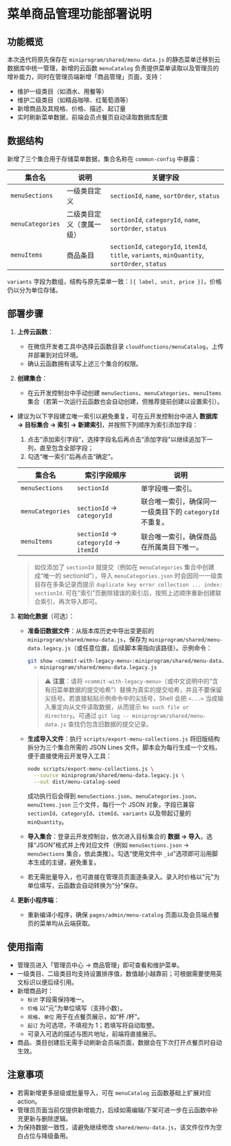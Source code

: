 # 菜单商品管理功能部署说明

## 功能概览

本次迭代将原先保存在 `miniprogram/shared/menu-data.js` 的静态菜单迁移到云数据库中统一管理，新增的云函数 `menuCatalog` 负责提供菜单读取以及管理员的增补能力，同时在管理员端新增「商品管理」页面，支持：

- 维护一级类目（如酒水、用餐等）
- 维护二级类目（如精品咖啡、红葡萄酒等）
- 新增商品及其规格、价格、描述、起订量
- 实时刷新菜单数据，前端会员点餐页自动读取数据库配置

## 数据结构

新增了三个集合用于存储菜单数据，集合名称在 `common-config` 中暴露：

| 集合名            | 说明                     | 关键字段 |
| ----------------- | ------------------------ | -------- |
| `menuSections`    | 一级类目定义             | `sectionId`, `name`, `sortOrder`, `status` |
| `menuCategories`  | 二级类目定义（隶属一级） | `sectionId`, `categoryId`, `name`, `sortOrder`, `status` |
| `menuItems`       | 商品条目                 | `sectionId`, `categoryId`, `itemId`, `title`, `variants`, `minQuantity`, `sortOrder`, `status` |

`variants` 字段为数组，结构与原先菜单一致：`[{ label, unit, price }]`，价格仍以分为单位存储。

## 部署步骤

1. **上传云函数**：
   - 在微信开发者工具中选择云函数目录 `cloudfunctions/menuCatalog`，上传并部署到对应环境。
   - 确认云函数拥有读写上述三个集合的权限。

2. **创建集合**：
   - 在云开发控制台中手动创建 `menuSections`、`menuCategories`、`menuItems` 集合（若第一次运行云函数也会自动创建，但推荐提前创建以设置索引）。
  - 建议为以下字段建立唯一索引以避免重复，可在云开发控制台中进入 **数据库 → 目标集合 → 索引 → 新建索引**，并按照下列顺序为索引添加字段：
    1. 点击“添加索引字段”，选择字段名后再点击“添加字段”以继续追加下一列，直至包含全部字段；
    2. 勾选“唯一索引”后再点击“确定”。

    | 集合名 | 索引字段顺序 | 说明 |
    | --- | --- | --- |
    | `menuSections` | `sectionId` | 单字段唯一索引。 |
    | `menuCategories` | `sectionId` → `categoryId` | 联合唯一索引，确保同一一级类目下的 `categoryId` 不重复。 |
    | `menuItems` | `sectionId` → `categoryId` → `itemId` | 联合唯一索引，确保商品在所属类目下唯一。 |

    > 如仅添加了 `sectionId` 就提交（例如在 `menuCategories` 集合中创建成“唯一的 sectionId”），导入 `menuCategories.json` 时会因同一一级类目存在多条记录而提示 `duplicate key error collection ... index: sectionId`. 可在“索引”页删除错误的索引后，按照上述顺序重新创建联合索引，再次导入即可。

3. **初始化数据**（可选）：
   - **准备旧数据文件**：从版本库历史中导出变更前的 `miniprogram/shared/menu-data.js`，保存为 `miniprogram/shared/menu-data.legacy.js`（或任意位置，后续脚本需指向该路径）。示例命令：

     ```bash
     git show <commit-with-legacy-menu>:miniprogram/shared/menu-data.js \
       > miniprogram/shared/menu-data.legacy.js
     ```

     > ⚠️ **注意**：请将 `<commit-with-legacy-menu>`（或中文说明中的“含有旧菜单数据的提交哈希”）替换为真实的提交哈希，并且不要保留尖括号。若直接粘贴示例命令中的尖括号，Shell 会把 `<...>` 当成输入重定向从文件读取数据，从而提示 `No such file or directory`。可通过 `git log -- miniprogram/shared/menu-data.js` 查找仍包含旧数据的提交记录。

   - **生成导入文件**：执行 `scripts/export-menu-collections.js` 将旧版结构拆分为三个集合所需的 JSON Lines 文件。脚本会为每行生成一个文档，便于直接使用云开发导入工具：

     ```bash
     node scripts/export-menu-collections.js \
       --source miniprogram/shared/menu-data.legacy.js \
       --out dist/menu-catalog-seed
     ```

     成功执行后会得到 `menuSections.json`、`menuCategories.json`、`menuItems.json` 三个文件，每行一个 JSON 对象，字段已兼容 `sectionId`、`categoryId`、`itemId`、`variants` 以及带起订量的 `minQuantity`。

   - **导入集合**：登录云开发控制台，依次进入目标集合的 **数据 → 导入**，选择“JSON”格式并上传对应文件（例如 `menuSections.json` → `menuSections` 集合，依此类推）。勾选“使用文件中 `_id`”选项即可沿用脚本生成的主键，避免重复。

   - 若无需批量导入，也可直接在管理员页面逐条录入。录入时价格以“元”为单位填写，云函数会自动转换为“分”保存。

4. **更新小程序端**：
   - 重新编译小程序，确保 `pages/admin/menu-catalog` 页面以及会员端点餐页的菜单均从云端获取。

## 使用指南

- 管理员进入「管理员中心 → 商品管理」即可查看和维护菜单。
- 一级类目、二级类目均支持设置排序值，数值越小越靠前；可根据需要使用英文标识以便后续引用。
- 新增商品时：
  - `标识` 字段需保持唯一。
  - `价格` 以“元”为单位填写（支持小数）。
  - `规格`、`单位` 用于在点餐页展示，如“杯 /杯”。
  - `起订` 为可选项，不填视为 1；若填写将自动取整。
  - 可录入可选的描述与图片地址，前端将直接展示。
- 商品、类目创建后无需手动刷新会员端页面，数据会在下次打开点餐页时自动生效。

## 注意事项

- 若需新增更多层级或批量导入，可在 `menuCatalog` 云函数基础上扩展对应 action。
- 管理员页面当前仅提供新增能力，后续如需编辑/下架可进一步在云函数中补充更新与删除逻辑。
- 为保持数据一致性，请避免继续修改 `shared/menu-data.js`，该文件仅作为空白占位与降级备用。
